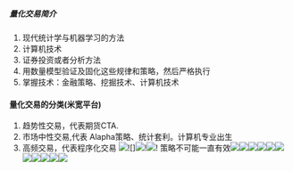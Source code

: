 ##### 量化交易简介
1. 现代统计学与机器学习的方法
2. 计算机技术
3. 证券投资或者分析方法
4. 用数量模型验证及固化这些规律和策略，然后严格执行
5. 掌握技术：金融策略、挖掘技术、计算机技术

#### 量化交易的分类(米宽平台)
1. 趋势性交易，代表期货CTA. 
2. 市场中性交易,代表 Alapha策略、统计套利。计算机专业出生
3. 高频交易，代表程序化交易
![](img/001.png)![]![](img/002.png)!![](img/003.png)! 策略不可能一直有效![](img/004.png)![](img/005.png)![](img/006.png)![](img/007.png)![](img/008.png)![](img/009.png)![](img/010.png)![](img/011.png)![](img/012.png)![](img/013.png)![](img/014.png)




